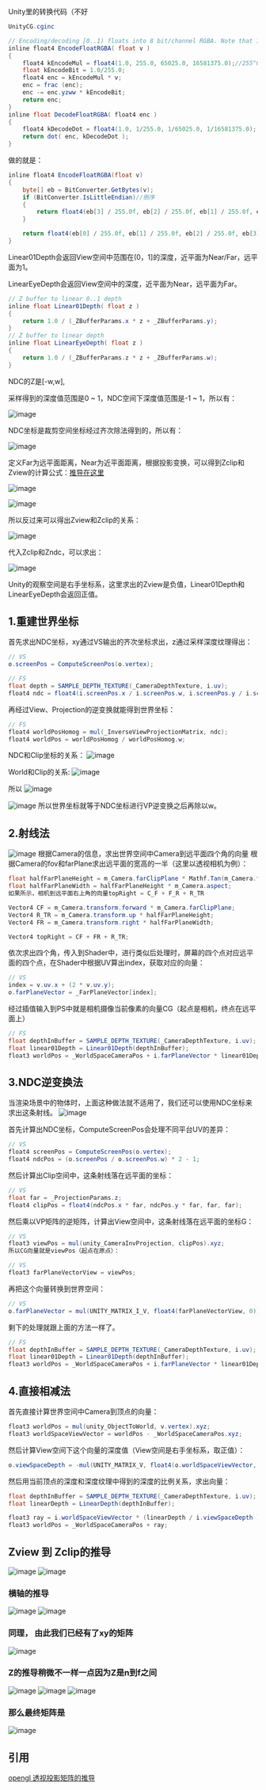 Unity里的转换代码（不好
```c#
UnityCG.cginc

// Encoding/decoding [0..1) floats into 8 bit/channel RGBA. Note that 1.0 will not  be encoded properly.
inline float4 EncodeFloatRGBA( float v )
{
    float4 kEncodeMul = float4(1.0, 255.0, 65025.0, 16581375.0);//255^0, 255^1, 255^2, 255^3
    float kEncodeBit = 1.0/255.0;
    float4 enc = kEncodeMul * v;
    enc = frac (enc);
    enc -= enc.yzww * kEncodeBit;
    return enc;
}
inline float DecodeFloatRGBA( float4 enc )
{
    float4 kDecodeDot = float4(1.0, 1/255.0, 1/65025.0, 1/16581375.0);
    return dot( enc, kDecodeDot );
}
```

做的就是：

```c#
inline float4 EncodeFloatRGBA(float v)
{
    byte[] eb = BitConverter.GetBytes(v);
    if (BitConverter.IsLittleEndian)//倒序
    {
        return float4(eb[3] / 255.0f, eb[2] / 255.0f, eb[1] / 255.0f, eb[0] / 255.0f);
    }

    return float4(eb[0] / 255.0f, eb[1] / 255.0f, eb[2] / 255.0f, eb[3] / 255.0f);
}
```

Linear01Depth会返回View空间中范围在(0，1]的深度，近平面为Near/Far，远平面为1。

LinearEyeDepth会返回View空间中的深度，近平面为Near，远平面为Far。

```c#
// Z buffer to linear 0..1 depth
inline float Linear01Depth( float z )
{
    return 1.0 / (_ZBufferParams.x * z + _ZBufferParams.y);
}
// Z buffer to linear depth
inline float LinearEyeDepth( float z )
{
    return 1.0 / (_ZBufferParams.z * z + _ZBufferParams.w);
}
```

NDC的Z是[-w,w], 


采样得到的深度值范围是0 ~ 1，NDC空间下深度值范围是-1 ~ 1，所以有：

![image](https://user-images.githubusercontent.com/29577919/169681794-0804dea3-f8ff-4fde-9fe7-0d2d6b5c28cd.png)

NDC坐标是裁剪空间坐标经过齐次除法得到的，所以有：

![image](https://user-images.githubusercontent.com/29577919/169681798-217ae5c5-688f-4131-a41b-52ca0bdb3881.png)

定义Far为远平面距离，Near为近平面距离，根据投影变换，可以得到Zclip和Zview的计算公式：[推导在这里](https://github.com/spatulaG/CG-Study-Notes/blob/main/Content/%E6%9D%82%E4%B8%83%E6%9D%82%E5%85%AB/%E6%B7%B1%E5%BA%A6%E7%BA%B9%E7%90%86/Readme.md#zview-%E5%88%B0-zclip%E7%9A%84%E6%8E%A8%E5%AF%BC)

![image](https://user-images.githubusercontent.com/29577919/169681800-21abe9d8-5251-467b-9436-3af1019b5399.png)

![image](https://user-images.githubusercontent.com/29577919/169681801-72fab073-fd23-4f77-9b77-e284c020806e.png)

所以反过来可以得出Zview和Zclip的关系：

![image](https://user-images.githubusercontent.com/29577919/169681803-749a4010-99fb-4727-89eb-85811bd796bc.png)

代入Zclip和Zndc，可以求出：

![image](https://user-images.githubusercontent.com/29577919/169681804-f57ad9a6-b4f4-4a05-8ddb-50014638fd83.png)

Unity的观察空间是右手坐标系，这里求出的Zview是负值，Linear01Depth和LinearEyeDepth会返回正值。

## 1.重建世界坐标
首先求出NDC坐标，xy通过VS输出的齐次坐标求出，z通过采样深度纹理得出：
```c#
// VS
o.screenPos = ComputeScreenPos(o.vertex);

// FS
float depth = SAMPLE_DEPTH_TEXTURE(_CameraDepthTexture, i.uv);
float4 ndc = float4(i.screenPos.x / i.screenPos.w, i.screenPos.y / i.screenPos.w, depth, 1);
```
再经过View、Projection的逆变换就能得到世界坐标：
```c#
// FS
float4 worldPosHomog = mul(_InverseViewProjectionMatrix, ndc);
float4 worldPos = worldPosHomog / worldPosHomog.w;
```

NDC和Clip坐标的关系：
![image](https://user-images.githubusercontent.com/29577919/169684283-3ad895a6-9aa4-442d-99d1-d3997ebf2705.png)

World和Clip的关系:
![image](https://user-images.githubusercontent.com/29577919/169684279-50316ef7-f308-40cd-a7e5-a336a6ba0850.png)

所以
![image](https://user-images.githubusercontent.com/29577919/169684288-996f7ed5-8dbd-4e1b-ba5c-5b692c17ac5e.png)


![image](https://user-images.githubusercontent.com/29577919/169684342-ef6739a9-4e47-4d67-9f33-1a507c163b8d.png)
所以世界坐标就等于NDC坐标进行VP逆变换之后再除以w。

## 2.射线法
![image](https://user-images.githubusercontent.com/29577919/169684451-e8e51265-4e9e-4ebd-859f-9674cc8e7a21.png)
根据Camera的信息，求出世界空间中Camera到远平面四个角的向量
根据Camera的fov和farPlane求出远平面的宽高的一半（这里以透视相机为例）：

```c#
float halfFarPlaneHeight = m_Camera.farClipPlane * Mathf.Tan(m_Camera.fieldOfView  / 2 * Mathf.Deg2Rad);
float halfFarPlaneWidth = halfFarPlaneHeight * m_Camera.aspect;
如果所示，相机到远平面右上角的向量topRight = C_F + F_R + R_TR
```

```c#
Vector4 CF = m_Camera.transform.forward * m_Camera.farClipPlane;
Vector4 R_TR = m_Camera.transform.up * halfFarPlaneHeight;
Vector4 FR = m_Camera.transform.right * halfFarPlaneWidth;

Vector4 topRight = CF + FR + R_TR;
```

依次求出四个角，传入到Shader中，进行类似后处理时，屏幕的四个点对应远平面的四个点，在Shader中根据UV算出index，获取对应的向量：
```c#
// VS
index = v.uv.x + (2 * v.uv.y);
o.farPlaneVector = _FarPlaneVector[index];
```
经过插值输入到PS中就是相机摄像当前像素的向量CG（起点是相机，终点在远平面上）
```c#
// FS
float depthInBuffer = SAMPLE_DEPTH_TEXTURE(_CameraDepthTexture, i.uv);
float linear01Depth = Linear01Depth(depthInBuffer);
float3 worldPos = _WorldSpaceCameraPos + i.farPlaneVector * linear01Depth;
```

## 3.NDC逆变换法
当渲染场景中的物体时，上面这种做法就不适用了，我们还可以使用NDC坐标来求出这条射线。
![image](https://user-images.githubusercontent.com/29577919/169684509-45933ceb-5175-404c-a24c-116d78fcd260.png)

首先计算出NDC坐标，ComputeScreenPos会处理不同平台UV的差异：
```c#
// VS
float4 screenPos = ComputeScreenPos(o.vertex);
float4 ndcPos = (o.screenPos / o.screenPos.w) * 2 - 1;
```
然后计算出Clip空间中，这条射线落在远平面的坐标：
```c#
// VS
float far = _ProjectionParams.z;
float4 clipPos = float4(ndcPos.x * far, ndcPos.y * far, far, far);
```
然后乘以VP矩阵的逆矩阵，计算出View空间中，这条射线落在远平面的坐标G：
```c#
// VS
float3 viewPos = mul(unity_CameraInvProjection, clipPos).xyz;
所以CG向量就是viewPos（起点在原点）：
```
```c#
// VS
float3 farPlaneVectorView = viewPos;
```
再把这个向量转换到世界空间：

```c#
// VS
o.farPlaneVector = mul(UNITY_MATRIX_I_V, float4(farPlaneVectorView, 0)).xyz;
```
剩下的处理就跟上面的方法一样了。
```c#
// FS
float depthInBuffer = SAMPLE_DEPTH_TEXTURE(_CameraDepthTexture, i.uv);
float linear01Depth = Linear01Depth(depthInBuffer);
float3 worldPos = _WorldSpaceCameraPos + i.farPlaneVector * linear01Depth;
```
## 4.直接相减法
首先直接计算世界空间中Camera到顶点的向量：
```c#
float3 worldPos = mul(unity_ObjectToWorld, v.vertex).xyz;
float3 worldSpaceViewVector = worldPos - _WorldSpaceCameraPos.xyz;
```
然后计算View空间下这个向量的深度值（View空间是右手坐标系，取正值）：
```c#
o.viewSpaceDepth = -mul(UNITY_MATRIX_V, float4(o.worldSpaceViewVector, 0.0)).z;
```
然后用当前顶点的深度和深度纹理中得到的深度的比例关系，求出向量：
```c#
float depthInBuffer = SAMPLE_DEPTH_TEXTURE(_CameraDepthTexture, i.uv);
float linearDepth = LinearDepth(depthInBuffer);

float3 ray = i.worldSpaceViewVector * (linearDepth / i.viewSpaceDepth );
float3 worldPos = _WorldSpaceCameraPos + ray;
```



## Zview 到 Zclip的推导

![image](https://user-images.githubusercontent.com/29577919/169683913-2f170b91-5b65-4000-9363-4e42d376c60d.png)
![image](https://user-images.githubusercontent.com/29577919/169683916-f69bf0a1-e2bb-4f5e-83b1-c4387886383e.png)
### 横轴的推导
![image](https://user-images.githubusercontent.com/29577919/169683949-5864d77f-9270-4716-b599-1f38dab1eccd.png)
![image](https://user-images.githubusercontent.com/29577919/169683946-d3368dfe-19af-4102-8db2-0d4c5471313e.png)
### 同理， 由此我们已经有了xy的矩阵
![image](https://user-images.githubusercontent.com/29577919/169683972-c710fa5f-1f91-4edb-be84-153daa4a3e11.png)
### Z的推导稍微不一样一点因为Z是n到f之间
![image](https://user-images.githubusercontent.com/29577919/169683981-531c9ce3-07fb-4e07-9846-b05fc1059f20.png)
![image](https://user-images.githubusercontent.com/29577919/169683991-b9a65e7c-38fa-4355-8db3-1f472a2fc718.png)
![image](https://user-images.githubusercontent.com/29577919/169683995-f5079afe-1709-4706-a315-4bc9479e96cc.png)
### 那么最终矩阵是
![image](https://user-images.githubusercontent.com/29577919/169684003-2af79d2b-e30f-416a-8e93-e829e21274b2.png)

## 引用
[opengl 透视投影矩阵的推导](https://www.scratchapixel.com/lessons/3d-basic-rendering/perspective-and-orthographic-projection-matrix/opengl-perspective-projection-matrix)
